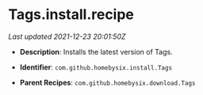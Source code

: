 # Tags.install.recipe

_Last updated 2021-12-23 20:01:50Z_

- **Description**: Installs the latest version of Tags.

- **Identifier**: `com.github.homebysix.install.Tags`

- **Parent Recipes**: `com.github.homebysix.download.Tags`
